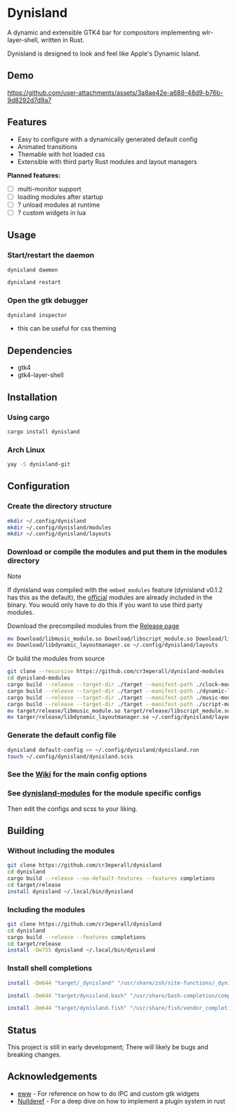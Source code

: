 # Dynisland

A dynamic and extensible GTK4 bar for compositors implementing wlr-layer-shell, written in Rust.

Dynisland is designed to look and feel like Apple's Dynamic Island.

## Demo

<https://github.com/user-attachments/assets/3a8ae42e-a688-48d9-b76b-9d8292d7d9a7>

## Features

- Easy to configure with a dynamically generated default config
- Animated transitions
- Themable with hot loaded css
- Extensible with third party Rust modules and layout managers

**Planned features:**

- [ ] multi-monitor support
- [ ] loading modules after startup
- [ ] ? unload modules at runtime
- [ ] ? custom widgets in lua

## Usage

### Start/restart the daemon

```bash
dynisland daemon

dynisland restart
```

### Open the gtk debugger

```bash
dynisland inspector
```

- this can be useful for css theming

## Dependencies

- gtk4
- gtk4-layer-shell

## Installation

### Using cargo

```bash
cargo install dynisland
```

### Arch Linux

```bash
yay -S dynisland-git
```

## Configuration

### Create the directory structure

```bash
mkdir ~/.config/dynisland
mkdir ~/.config/dynisland/modules
mkdir ~/.config/dynisland/layouts
```

### Download or compile the modules and put them in the modules directory

> [!NOTE]
> If dynisland was compiled with the `embed_modules` feature (dynisland v0.1.2 has this as the default), the [official](https://github.com/cr3eperall/dynisland-modules) modules are already included in the binary.
> You would only have to do this if you want to use third party modules.

Download the precompiled modules from the [Release page](https://github.com/cr3eperall/dynisland-modules/releases/latest)

```bash
mv Download/libmusic_module.so Download/libscript_module.so Download/libclock_module.so ~/.config/dynisland/modules
mv Download/libdynamic_layoutmanager.so ~/.config/dynisland/layouts
```

Or build the modules from source

```bash
git clone --recursive https://github.com/cr3eperall/dynisland-modules
cd dynisland-modules
cargo build --release --target-dir ./target --manifest-path ./clock-module/Cargo.toml
cargo build --release --target-dir ./target --manifest-path ./dynamic-layout/Cargo.toml
cargo build --release --target-dir ./target --manifest-path ./music-module/Cargo.toml
cargo build --release --target-dir ./target --manifest-path ./script-module/Cargo.toml
mv target/release/libmusic_module.so target/release/libscript_module.so target/release/libclock_module.so ~/.config/dynisland/modules
mv targer/release/libdynamic_layoutmanager.so ~/.config/dynisland/layouts
```

### Generate the default config file

```bash
dynisland default-config >> ~/.config/dynisland/dynisland.ron
touch ~/.config/dynisland/dynisland.scss
```

### See the [Wiki](https://github.com/cr3eperall/dynisland/wiki) for the main config options

### See [dynisland-modules](https://github.com/cr3eperall/dynisland-modules) for the module specific configs

Then edit the configs and scss to your liking.

## Building

### Without including the modules

```bash
git clone https://github.com/cr3eperall/dynisland
cd dynisland
cargo build --release --no-default-features --features completions
cd target/release
install dynisland ~/.local/bin/dynisland
```

### Including the modules

```bash
git clone https://github.com/cr3eperall/dynisland
cd dynisland
cargo build --release --features completions
cd target/release
install -Dm755 dynisland ~/.local/bin/dynisland
```

### Install shell completions

```bash
install -Dm644 "target/_dynisland" "/usr/share/zsh/site-functions/_dynisland"

install -Dm644 "target/dynisland.bash" "/usr/share/bash-completion/completions/dynisland.bash"

install -Dm644 "target/dynisland.fish" "/usr/share/fish/vendor_completions.d/dynisland.fish"
```

## Status

This project is still in early development; There will likely be bugs and breaking changes.

## Acknowledgements

- [eww](https://github.com/elkowar/eww) - For reference on how to do IPC and custom gtk widgets
- [Nullderef](https://nullderef.com/) - For a deep dive on how to implement a plugin system in rust
